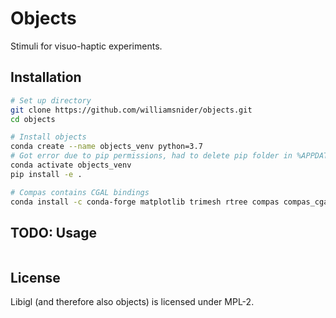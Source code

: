 # Objects

Stimuli for visuo-haptic experiments.

## Installation

```bash
# Set up directory
git clone https://github.com/williamsnider/objects.git
cd objects

# Install objects
conda create --name objects_venv python=3.7
# Got error due to pip permissions, had to delete pip folder in %APPDATA%\LOCAL
conda activate objects_venv
pip install -e .

# Compas contains CGAL bindings
conda install -c conda-forge matplotlib trimesh rtree compas compas_cgal igl shapely ipython ipykernel black pytest --yes
```

## TODO: Usage

```python
```

## License
Libigl (and therefore also objects) is licensed under MPL-2.